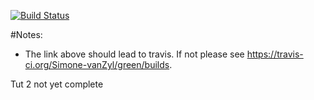 [![Build Status](https://travis-ci.org/Simone-vanZyl/green.svg?branch=master)](https://travis-ci.org/Simone-vanZyl/green/builds)

#Notes:

- The link above should lead to travis. If not please see https://travis-ci.org/Simone-vanZyl/green/builds.

Tut 2 not yet complete
